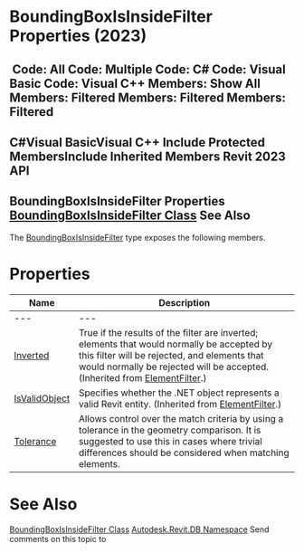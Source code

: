 # BoundingBoxIsInsideFilter Properties (2023)

﻿
 Code: All Code: Multiple Code: C# Code: Visual Basic Code: Visual C++  Members: Show All Members: Filtered Members: Filtered Members: Filtered   
---  
C#Visual BasicVisual C++
Include Protected MembersInclude Inherited Members
Revit 2023 API  
---  
BoundingBoxIsInsideFilter Properties  
[BoundingBoxIsInsideFilter Class](eb8735d7-28fc-379d-9de9-1e02326851f5.md "BoundingBoxIsInsideFilter Class") See Also  
---  
The [BoundingBoxIsInsideFilter](eb8735d7-28fc-379d-9de9-1e02326851f5.md "BoundingBoxIsInsideFilter Class") type exposes the following members.
# Properties
| Name | Description |
| --- | --- |
| --- | --- | --- |
| [Inverted](ceab2eea-cc4c-d7dc-b34c-b3c1f012eda1.md "Inverted Property") | True if the results of the filter are inverted; elements that would normally be accepted by this filter will be rejected, and elements that would normally be rejected will be accepted.  (Inherited from [ElementFilter](b8b46cbf-9ecc-0745-ec53-c3c3b6510113.md "ElementFilter Class").) |
| [IsValidObject](027ccc75-b7f6-4ee2-cf98-563df96b0dbb.md "IsValidObject Property") | Specifies whether the .NET object represents a valid Revit entity.  (Inherited from [ElementFilter](b8b46cbf-9ecc-0745-ec53-c3c3b6510113.md "ElementFilter Class").) |
| [Tolerance](c54d7e5e-209b-82c4-4723-067a8668a674.md "Tolerance Property") | Allows control over the match criteria by using a tolerance in the geometry comparison. It is suggested to use this in cases where trivial differences should be considered when matching elements. |

# See Also
[BoundingBoxIsInsideFilter Class](eb8735d7-28fc-379d-9de9-1e02326851f5.md "BoundingBoxIsInsideFilter Class")
[Autodesk.Revit.DB Namespace](87546ba7-461b-c646-cbb1-2cb8f5bff8b2.md "Autodesk.Revit.DB Namespace")
Send comments on this topic to 